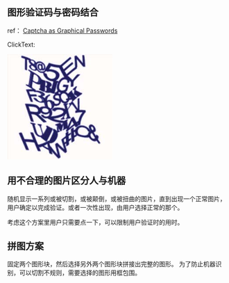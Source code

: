 ## 图形验证码与密码结合

ref： [Captcha as Graphical Passwords](doc/Captcha%20as%20Graphical%20Passwords.pdf)

ClickText:

![](src/clicktext.png)

## 用不合理的图片区分人与机器
随机显示一系列或被切割，或被颠倒，或被扭曲的图片，直到出现一个正常图片，用户确定以完成验证。或者一次性出现，由用户选择正常的那个。

考虑这个方案里用户只需要点一下，可以限制用户验证时的用时。

## 拼图方案
固定两个图形块，然后选择另外两个图形块拼接出完整的图形。
为了防止机器识别，可以切割不规则，需要选择的图形用框包围。
